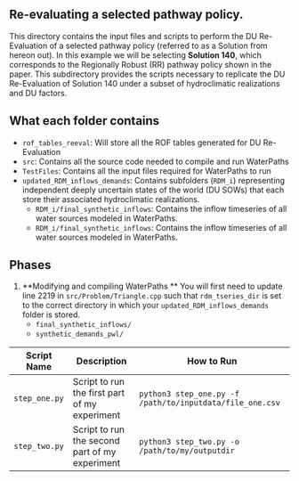 ## Re-evaluating a selected pathway policy.

This directory contains the input files and scripts to perform the DU Re-Evaluation of a selected pathway policy (referred to as a Solution from hereon out). 
In this example we will be selecting **Solution 140**, which corresponds to the  Regionally Robust (RR) pathway policy shown in the paper. 
This subdirectory provides the scripts necessary to replicate the DU Re-Evaluation of Solution 140 under a subset of hydroclimatic realizations and DU factors.

## What each folder contains
- `rof_tables_reeval`: Will store all the ROF tables generated for DU Re-Evaluation
- `src`: Contains all the source code needed to compile and run WaterPaths
- `TestFiles`: Contains all the input files required for WaterPaths to run
- `updated_RDM_inflows_demands`: Contains subfolders (`RDM_i`) representing independent deeply uncertain states of the world (DU SOWs) that each store their associated hydroclimatic realizations.
    - `RDM_i/final_synthetic_inflows`: Contains the inflow timeseries of all water sources modeled in WaterPaths.
    - `RDM_i/final_synthetic_inflows`: Contains the inflow timeseries of all water sources modeled in WaterPaths.

## Phases 

1. **Modifying and compiling WaterPaths **
    You will first need to update line 2219 in `src/Problem/Triangle.cpp` such that `rdm_tseries_dir` is set to the correct directory in which your `updated_RDM_inflows_demands` folder is stored.
    - `final_synthetic_inflows/`
    - `synthetic_demands_pwl/`


| Script Name | Description | How to Run |
| --- | --- | --- |
| `step_one.py` | Script to run the first part of my experiment | `python3 step_one.py -f /path/to/inputdata/file_one.csv` |
| `step_two.py` | Script to run the second part of my experiment | `python3 step_two.py -o /path/to/my/outputdir` |